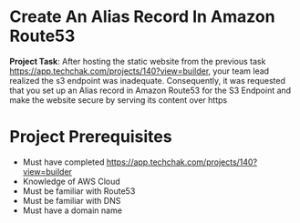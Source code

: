 # Create An Alias Record In Amazon Route53
**Project Task**: After hosting the static website from the previous task https://app.techchak.com/projects/140?view=builder, your team lead realized the s3 endpoint was inadequate. Consequently, it was requested that you set up an Alias record in Amazon Route53 for the S3 Endpoint and make the website secure by serving its content over https

# Project Prerequisites
- Must have completed https://app.techchak.com/projects/140?view=builder
- Knowledge of AWS Cloud
- Must be familiar with Route53
- Must be familiar with DNS
- Must have a domain name
